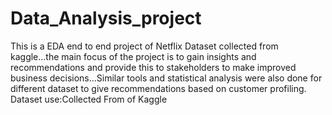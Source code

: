 # Data_Analysis_project
This is a EDA end to end project of Netflix Dataset collected from kaggle...the main focus of the project is to gain insights and recommendations and provide this to stakeholders to make improved business decisions...Similar tools and statistical analysis were also done for different dataset to give recommendations based on customer profiling.
Dataset use:Collected From of Kaggle 
